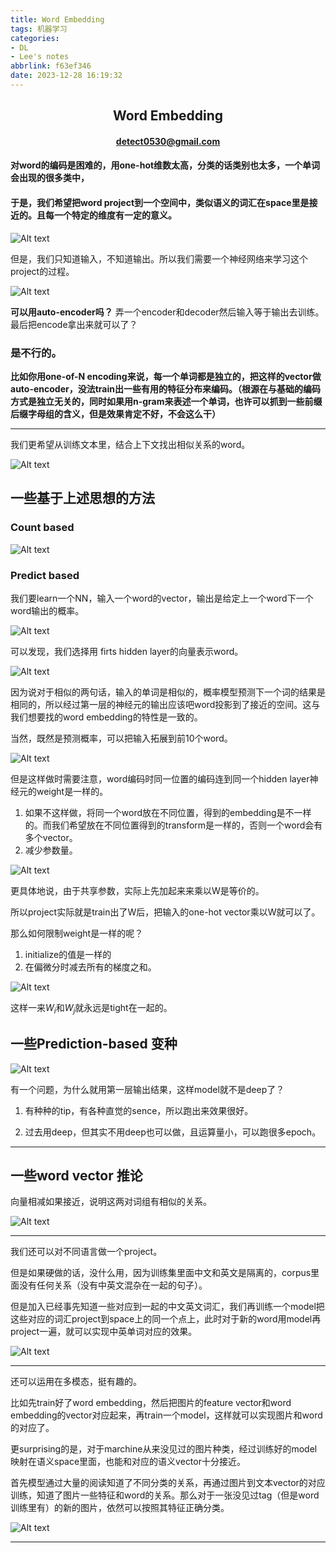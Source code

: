 ```yaml
---
title: Word Embedding
tags: 机器学习
categories: 
- DL
- Lee's notes
abbrlink: f63ef346
date: 2023-12-28 16:19:32
---
```

## <center> Word Embedding </center>
#### <center> detect0530@gmail.com </center>

#### 对word的编码是困难的，用one-hot维数太高，分类的话类别也太多，一个单词会出现的很多类中，

#### 于是，我们希望把word project到一个空间中，类似语义的词汇在space里是接近的。且每一个特定的维度有一定的意义。

![Alt text](WordEmbedding/image.png)

但是，我们只知道输入，不知道输出。所以我们需要一个神经网络来学习这个project的过程。

![Alt text](WordEmbedding/image-1.png)


**可以用auto-encoder吗？** 弄一个encoder和decoder然后输入等于输出去训练。最后把encode拿出来就可以了？

 ### 是不行的。

 **比如你用one-of-N encoding来说，每一个单词都是独立的，把这样的vector做auto-encoder，没法train出一些有用的特征分布来编码。（根源在与基础的编码方式是独立无关的，同时如果用n-gram来表述一个单词，也许可以抓到一些前缀后缀字母组的含义，但是效果肯定不好，不会这么干）**

 ----

我们更希望从训练文本里，结合上下文找出相似关系的word。

![Alt text](WordEmbedding/image-2.png)

## 一些基于上述思想的方法

### Count based

![Alt text](WordEmbedding/image-3.png)

### Predict based

我们要learn一个NN，输入一个word的vector，输出是给定上一个word下一个word输出的概率。

![Alt text](WordEmbedding/image-4.png)

可以发现，我们选择用 firts hidden layer的向量表示word。


![Alt text](WordEmbedding/image-5.png)


因为说对于相似的两句话，输入的单词是相似的，概率模型预测下一个词的结果是相同的，所以经过第一层的神经元的输出应该吧word投影到了接近的空间。这与我们想要找的word embedding的特性是一致的。


当然，既然是预测概率，可以把输入拓展到前10个word。

![Alt text](WordEmbedding/image-6.png)

但是这样做时需要注意，word编码时同一位置的编码连到同一个hidden layer神经元的weight是一样的。

1. 如果不这样做，将同一个word放在不同位置，得到的embedding是不一样的。而我们希望放在不同位置得到的transform是一样的，否则一个word会有多个vector。
2. 减少参数量。

![Alt text](WordEmbedding/image-7.png)

更具体地说，由于共享参数，实际上先加起来来乘以W是等价的。

所以project实际就是train出了W后，把输入的one-hot vector乘以W就可以了。


那么如何限制weight是一样的呢？
1. initialize的值是一样的
2. 在偏微分时减去所有的梯度之和。

![Alt text](WordEmbedding/image-8.png)

这样一来$W_i$和$W_j$就永远是tight在一起的。


## 一些Prediction-based 变种

![Alt text](WordEmbedding/image-9.png)

有一个问题，为什么就用第一层输出结果，这样model就不是deep了？

1. 有种种的tip，有各种直觉的sence，所以跑出来效果很好。

2. 过去用deep，但其实不用deep也可以做，且运算量小，可以跑很多epoch。


----


## 一些word vector 推论

向量相减如果接近，说明这两对词组有相似的关系。

![Alt text](WordEmbedding/image-10.png)

---
  
我们还可以对不同语言做一个project。

但是如果硬做的话，没什么用，因为训练集里面中文和英文是隔离的，corpus里面没有任何关系（没有中英文混杂在一起的句子）。

但是加入已经事先知道一些对应到一起的中文英文词汇，我们再训练一个model把这些对应的词汇project到space上的同一个点上，此时对于新的word用model再project一遍，就可以实现中英单词对应的效果。


![Alt text](WordEmbedding/image-11.png)

----

还可以运用在多模态，挺有趣的。

比如先train好了word embedding，然后把图片的feature vector和word embedding的vector对应起来，再train一个model，这样就可以实现图片和word的对应了。

更surprising的是，对于marchine从来没见过的图片种类，经过训练好的model映射在语义space里面，也能和对应的语义vector十分接近。

首先模型通过大量的阅读知道了不同分类的关系，再通过图片到文本vector的对应训练，知道了图片一些特征和word的关系。那么对于一张没见过tag（但是word训练里有）的新的图片，依然可以按照其特征正确分类。

![Alt text](WordEmbedding/image-12.png)

----

